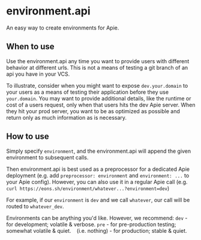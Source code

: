 # environment.api
An easy way to create environments for Apie.

## When to use
Use the environment.api any time you want to provide users with different behavior at different urls. This is not a means of testing a git branch of an api you have in your VCS.

To illustrate, consider when you might want to expose `dev.your.domain` to your users as a means of testing their application before they use `your.domain`. You may want to provide additional details, like the runtime or cost of a users request, only when that users hits the dev Apie server. When they hit your prod server, you want to be as optimized as possible and return only as much information as is necessary.

## How to use
Simply specify `environment`, and the environment.api will append the given environment to subsequent calls.

Then environment.api is best used as a preprocessor for a dedicated Apie deployment (e.g. add `preprocessor: environment` and `environment: ...` to your Apie config).
However, you can also use it in a regular Apie call (e.g. `curl https://eons.sh/environment/whatever...?environment=dev`)

For example, if our `environment` is `dev` and we call `whatever`, our call will be routed to `whatever_dev`.

Environments can be anything you'd like. However, we recommend:
`dev` - for development; volatile & verbose.
`pre` - for pre-production testing; somewhat volatile & quiet.
` ` (i.e. nothing) - for production; stable & quiet.